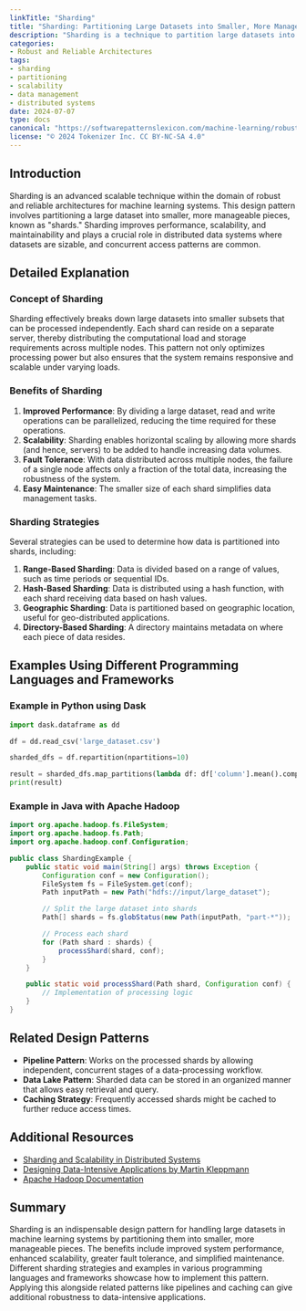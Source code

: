 ```yaml
---
linkTitle: "Sharding"
title: "Sharding: Partitioning Large Datasets into Smaller, More Manageable Pieces"
description: "Sharding is a technique to partition large datasets into smaller, more manageable pieces to enhance performance, scalability, and maintainability in machine learning workflows."
categories:
- Robust and Reliable Architectures
tags:
- sharding
- partitioning
- scalability
- data management
- distributed systems
date: 2024-07-07
type: docs
canonical: "https://softwarepatternslexicon.com/machine-learning/robust-and-reliable-architectures/advanced-scalable-techniques/sharding"
license: "© 2024 Tokenizer Inc. CC BY-NC-SA 4.0"
---
```



## Introduction

Sharding is an advanced scalable technique within the domain of robust and reliable architectures for machine learning systems. This design pattern involves partitioning a large dataset into smaller, more manageable pieces, known as "shards." Sharding improves performance, scalability, and maintainability and plays a crucial role in distributed data systems where datasets are sizable, and concurrent access patterns are common.

## Detailed Explanation

### Concept of Sharding

Sharding effectively breaks down large datasets into smaller subsets that can be processed independently. Each shard can reside on a separate server, thereby distributing the computational load and storage requirements across multiple nodes. This pattern not only optimizes processing power but also ensures that the system remains responsive and scalable under varying loads.

### Benefits of Sharding

1. **Improved Performance**: By dividing a large dataset, read and write operations can be parallelized, reducing the time required for these operations.
2. **Scalability**: Sharding enables horizontal scaling by allowing more shards (and hence, servers) to be added to handle increasing data volumes.
3. **Fault Tolerance**: With data distributed across multiple nodes, the failure of a single node affects only a fraction of the total data, increasing the robustness of the system.
4. **Easy Maintenance**: The smaller size of each shard simplifies data management tasks.

### Sharding Strategies

Several strategies can be used to determine how data is partitioned into shards, including:

1. **Range-Based Sharding**: Data is divided based on a range of values, such as time periods or sequential IDs.
2. **Hash-Based Sharding**: Data is distributed using a hash function, with each shard receiving data based on hash values.
3. **Geographic Sharding**: Data is partitioned based on geographic location, useful for geo-distributed applications.
4. **Directory-Based Sharding**: A directory maintains metadata on where each piece of data resides.

## Examples Using Different Programming Languages and Frameworks

### Example in Python using Dask

```python
import dask.dataframe as dd

df = dd.read_csv('large_dataset.csv')

sharded_dfs = df.repartition(npartitions=10)

result = sharded_dfs.map_partitions(lambda df: df['column'].mean().compute())
print(result)
```

### Example in Java with Apache Hadoop

```java
import org.apache.hadoop.fs.FileSystem;
import org.apache.hadoop.fs.Path;
import org.apache.hadoop.conf.Configuration;

public class ShardingExample {
    public static void main(String[] args) throws Exception {
        Configuration conf = new Configuration();
        FileSystem fs = FileSystem.get(conf);
        Path inputPath = new Path("hdfs://input/large_dataset");

        // Split the large dataset into shards
        Path[] shards = fs.globStatus(new Path(inputPath, "part-*"));

        // Process each shard
        for (Path shard : shards) {
            processShard(shard, conf);
        }
    }

    public static void processShard(Path shard, Configuration conf) {
        // Implementation of processing logic
    }
}
```

## Related Design Patterns

- **Pipeline Pattern**: Works on the processed shards by allowing independent, concurrent stages of a data-processing workflow.
- **Data Lake Pattern**: Sharded data can be stored in an organized manner that allows easy retrieval and query.
- **Caching Strategy**: Frequently accessed shards might be cached to further reduce access times.

## Additional Resources

- [Sharding and Scalability in Distributed Systems](https://example-resource.com)
- [Designing Data-Intensive Applications by Martin Kleppmann](https://example-resource.com)
- [Apache Hadoop Documentation](https://example-resource.com)

## Summary

Sharding is an indispensable design pattern for handling large datasets in machine learning systems by partitioning them into smaller, more manageable pieces. The benefits include improved system performance, enhanced scalability, greater fault tolerance, and simplified maintenance. Different sharding strategies and examples in various programming languages and frameworks showcase how to implement this pattern. Applying this alongside related patterns like pipelines and caching can give additional robustness to data-intensive applications.
